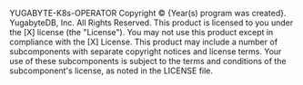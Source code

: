 YUGABYTE-K8s-OPERATOR
Copyright © {Year(s) program was created}. YugabyteDB, Inc. All Rights Reserved.
This product is licensed to you under the [X] license (the "License"). You may not use this product except in compliance with the [X] License.
This product may include a number of subcomponents with separate copyright notices and license terms. Your use of these subcomponents is subject to the terms and conditions of the subcomponent's license, as noted in the LICENSE file.
